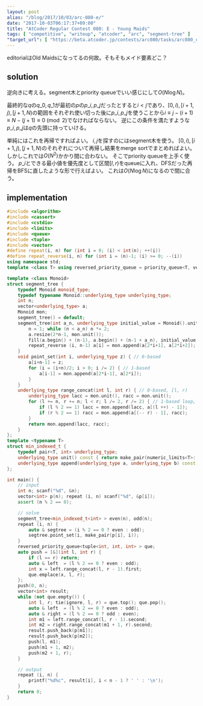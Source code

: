 ```yaml
---
layout: post
alias: "/blog/2017/10/03/arc-080-e/"
date: "2017-10-03T06:17:37+09:00"
title: "AtCoder Regular Contest 080: E - Young Maids"
tags: [ "competitive", "writeup", "atcoder", "arc", "segment-tree" ]
"target_url": [ "https://beta.atcoder.jp/contests/arc080/tasks/arc080_c" ]
---
```


editorialはOld Maidsになってるの何故。そもそもメイド要素どこ？

## solution

逆向きに考える。segment木とpriority queueでいい感じにして$O(N \log N)$。

最終的な$q$の$q\_0, q\_1$が最初の$p$の$p\_i, p\_j$だったとすると$i \lt j$であり、$[0, i), [i + 1, j), [j + 1, N)$の範囲をそれぞれ使い切った後に$p\_i, p\_j$を使うことから$i \equiv j - (i + 1) \equiv N - (j + 1) \equiv 0 \pmod{2}$でなければならない。
逆にこの条件を満たすような$p\_i, p\_j$は$q$の先頭に持っていける。

単純にはこれを再帰ですればよい。
$i, j$を探すのにはsegment木を使う。
$[0, i), [i + 1, j), [j + 1, N)$のそれぞれについて再帰し結果をmerge sortでまとめればよい。しかしこれでは$O(N^2)$かかり間に合わない。
そこでpriority queueを上手く使う。
$p\_i$とできる最小値を優先度として区間$[l, r)$をqueueに入れ、DFSだった再帰をBFSに直したような形で行えばよい。
これは$O(N \log N)$になるので間に合う。

## implementation

``` c++
#include <algorithm>
#include <cassert>
#include <cstdio>
#include <limits>
#include <queue>
#include <tuple>
#include <vector>
#define repeat(i, n) for (int i = 0; (i) < int(n); ++(i))
#define repeat_reverse(i, n) for (int i = (n)-1; (i) >= 0; --(i))
using namespace std;
template <class T> using reversed_priority_queue = priority_queue<T, vector<T>, greater<T> >;

template <class Monoid>
struct segment_tree {
    typedef Monoid monoid_type;
    typedef typename Monoid::underlying_type underlying_type;
    int n;
    vector<underlying_type> a;
    Monoid mon;
    segment_tree() = default;
    segment_tree(int a_n, underlying_type initial_value = Monoid().unit(), Monoid const & a_mon = Monoid()) : mon(a_mon) {
        n = 1; while (n < a_n) n *= 2;
        a.resize(2*n-1, mon.unit());
        fill(a.begin() + (n-1), a.begin() + (n-1 + a_n), initial_value); // set initial values
        repeat_reverse (i, n-1) a[i] = mon.append(a[2*i+1], a[2*i+2]); // propagate initial values
    }
    void point_set(int i, underlying_type z) { // 0-based
        a[i+n-1] = z;
        for (i = (i+n)/2; i > 0; i /= 2) { // 1-based
            a[i-1] = mon.append(a[2*i-1], a[2*i]);
        }
    }
    underlying_type range_concat(int l, int r) { // 0-based, [l, r)
        underlying_type lacc = mon.unit(), racc = mon.unit();
        for (l += n, r += n; l < r; l /= 2, r /= 2) { // 1-based loop, 2x faster than recursion
            if (l % 2 == 1) lacc = mon.append(lacc, a[(l ++) - 1]);
            if (r % 2 == 1) racc = mon.append(a[(-- r) - 1], racc);
        }
        return mon.append(lacc, racc);
    }
};
template <typename T>
struct min_indexed_t {
    typedef pair<T, int> underlying_type;
    underlying_type unit() const { return make_pair(numeric_limits<T>::max(), -1); }
    underlying_type append(underlying_type a, underlying_type b) const { return min(a, b); }
};

int main() {
    // input
    int n; scanf("%d", &n);
    vector<int> p(n); repeat (i, n) scanf("%d", &p[i]);
    assert (n % 2 == 0);

    // solve
    segment_tree<min_indexed_t<int> > even(n), odd(n);
    repeat (i, n) {
        auto & segtree = (i % 2 == 0 ? even : odd);
        segtree.point_set(i, make_pair(p[i], i));
    }
    reversed_priority_queue<tuple<int, int, int> > que;
    auto push = [&](int l, int r) {
        if (l == r) return;
        auto & left  = (l % 2 == 0 ? even : odd);
        int x = left.range_concat(l, r - 1).first;
        que.emplace(x, l, r);
    };
    push(0, n);
    vector<int> result;
    while (not que.empty()) {
        int l, r; tie(ignore, l, r) = que.top(); que.pop();
        auto & left  = (l % 2 == 0 ? even : odd);
        auto & right = (l % 2 == 0 ? odd : even);
        int m1 = left.range_concat(l, r - 1).second;
        int m2 = right.range_concat(m1 + 1, r).second;
        result.push_back(p[m1]);
        result.push_back(p[m2]);
        push(l, m1);
        push(m1 + 1, m2);
        push(m2 + 1, r);
    }

    // output
    repeat (i, n) {
        printf("%d%c", result[i], i < n - 1 ? ' ' : '\n');
    }
    return 0;
}
```
